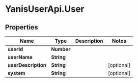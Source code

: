 # YanisUserApi.User

## Properties
Name | Type | Description | Notes
------------ | ------------- | ------------- | -------------
**userId** | **Number** |  | 
**userName** | **String** |  | 
**userDescription** | **String** |  | [optional] 
**system** | **String** |  | [optional] 
